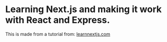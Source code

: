 # Learning Next.js and making it work with React and Express.

This is made from a tutorial from: [learnnextjs.com](https://learnnextjs.com/basics/getting-started)
